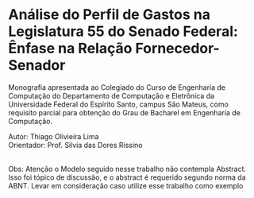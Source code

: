 # Análise do Perfil de Gastos na Legislatura 55 do Senado Federal: Ênfase na Relação Fornecedor-Senador

Monografia apresentada ao Colegiado do Curso de Engenharia de Computação do Departamento de Computação e Eletrônica da Universidade Federal do Espírito Santo, campus São Mateus, como requisito parcial para
obtenção do Grau de Bacharel em Engenharia de Computação.

Autor: Thiago Olivieira Lima <br />
Orientador: Prof. Silvia das Dores Rissino<br /><br />

Obs: Atenção o Modelo seguido nesse trabalho não contempla Abstract. Isso foi tópico de discussão, e o abstract é requerido segundo norma da ABNT. Levar em consideração caso utilize esse trabalho como exemplo
